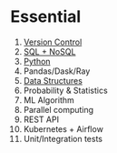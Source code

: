 # Essential

1. [Version Control](https://github.com/kwdaisuke/Essential/blob/main/Version_Control/README.md)
2. [SQL + NoSQL](https://github.com/kwdaisuke/Essential/blob/main/SQL_NoSQL/README.md)
3. [Python](https://github.com/kwdaisuke/Essential/blob/main/Python/README.md)
4. Pandas/Dask/Ray
5. [Data Structures](https://github.com/kwdaisuke/Essential/blob/main/Data_Structure/README.md)
6. Probability & Statistics
7. ML Algorithm
8. Parallel computing
9. REST API
10. Kubernetes + Airflow
11. Unit/Integration tests
